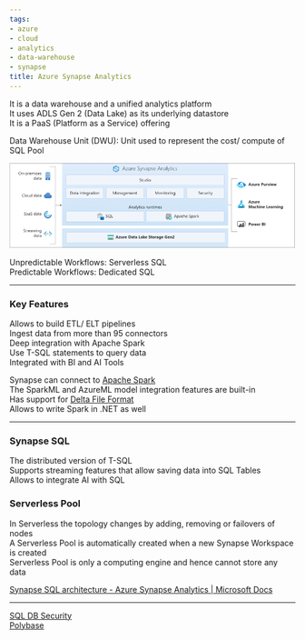 ```yaml
---
tags:
- azure
- cloud
- analytics
- data-warehouse
- synapse
title: Azure Synapse Analytics
---
```


It is a data warehouse and a unified analytics platform  
It uses ADLS Gen 2 (Data Lake) as its underlying datastore  
It is a PaaS (Platform as a Service) offering

Data Warehouse Unit (DWU): Unit used to represent the cost/ compute of SQL Pool

![Synapse Architecture|600](../../images/azure-synapse-architecture.png)

Unpredictable Workflows: Serverless SQL  
Predictable Workflows: Dedicated SQL

---

### Key Features

Allows to build ETL/ ELT pipelines  
Ingest data from more than 95 connectors  
Deep integration with Apache Spark  
Use T-SQL statements to query data  
Integrated with BI and AI Tools

Synapse can connect to [Apache Spark](../../../../data-analytics/apache-spark/apache-spark.md)  
The SparkML and AzureML model integration features are built-in  
Has support for [Delta File Format](../../../../data-analytics/databricks/delta-file-format.md)  
Allows to write Spark in .NET as well

---

### Synapse SQL

The distributed version of T-SQL  
Supports streaming features that allow saving data into SQL Tables  
Allows to integrate AI with SQL

### Serverless Pool

In Serverless the topology changes by adding, removing or failovers of nodes  
A Serverless Pool is automatically created when a new Synapse Workspace is created  
Serverless Pool is only a computing engine and hence cannot store any data

[Synapse SQL architecture - Azure Synapse Analytics | Microsoft Docs](https://docs.microsoft.com/en-us/azure/synapse-analytics/sql/overview-architecture)

---

[SQL DB Security](../../azure-datastore-services/azure-sql-db/sql-db-security.md)  
[Polybase](../../azure-datastore-services/polybase.md)